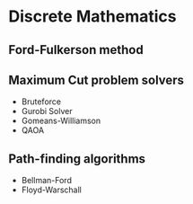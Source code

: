 # Discrete Mathematics
## Ford-Fulkerson method
## Maximum Cut problem solvers
- Bruteforce
- Gurobi Solver
- Gomeans-Williamson
- QAOA
## Path-finding algorithms
- Bellman-Ford
- Floyd-Warschall